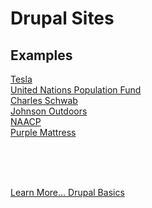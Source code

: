 
# Drupal Sites
## Examples 

[Tesla](https://www.tesla.com/)<br>
[United Nations Population Fund](https://www.unfpa.org/)<br>
[Charles Schwab](https://www.schwab.com/)<br>
[Johnson Outdoors](https://www.johnsonoutdoors.com/us)<br>
[NAACP](https://naacp.org/)<br>
[Purple Mattress](https://purple.com/)<br>

<br>
<br>
<br>

[Learn More... Drupal Basics](../chapters.md#drupal-basics)
